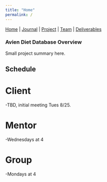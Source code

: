 ```yaml
---
title: "Home"
permalink: /
---
```

[Home](/Overview/) | [Journal](/Overview/journal) | [Project](/Overview/project) | [Team](/Overview/team) | [Deliverables](/Overview/deliverables)


### Avien Diet Database Overview

Small project summary here. 

## Schedule

# Client
-TBD, initial meeting Tues 8/25. 

# Mentor
-Wednesdays at 4

# Group
-Mondays at 4 
